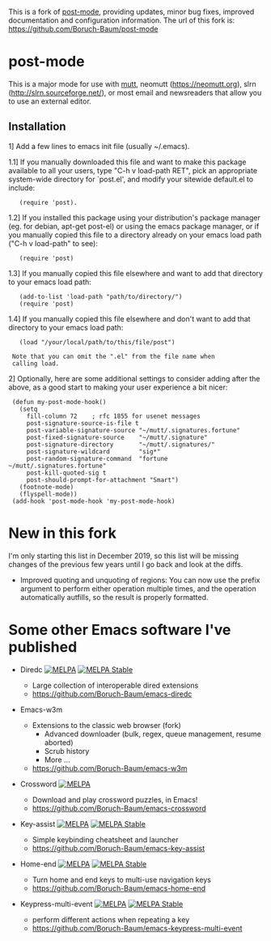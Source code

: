 This is a fork of [post-mode](https://github.com/zedinosaur/post-mode), providing updates, minor bug fixes, improved documentation and configuration information. The url of this fork is: https://github.com/Boruch-Baum/post-mode

post-mode
=========

This is a major mode for use with [mutt](http://www.mutt.org/),
neomutt (https://neomutt.org), slrn (http://slrn.sourceforge.net/), or
most email and newsreaders that allow you to use an external editor.

Installation
------------

1] Add a few lines to emacs init file (usually ~/.emacs).

1.1] If you manually downloaded this file and want to make this
     package available to all your users, type "C-h v load-path
     RET", pick an appropriate system-wide directory for `post.el',
     and modify your sitewide default.el to include:

       (require 'post).

1.2] If you installed this package using your distribution's
     package manager (eg. for debian, apt-get post-el) or using
     the emacs package manager, or if you manually copied this
     file to a directory already on your emacs load path ("C-h v
     load-path" to see):

       (require 'post)

1.3] If you manually copied this file elsewhere and want to
     add that directory to your emacs load path:

       (add-to-list 'load-path "path/to/directory/")
       (require 'post)

1.4] If you manually copied this file elsewhere and don't want
     to add that directory to your emacs load path:

       (load "/your/local/path/to/this/file/post")

     Note that you can omit the ".el" from the file name when
     calling load.

2] Optionally, here are some additional settings to consider
   adding after the above, as a good start to making your user
   experience a bit nicer:

     (defun my-post-mode-hook()
       (setq
         fill-column 72    ; rfc 1855 for usenet messages
         post-signature-source-is-file t
         post-variable-signature-source "~/mutt/.signatures.fortune"
         post-fixed-signature-source    "~/mutt/.signature"
         post-signature-directory       "~/mutt/.signatures/"
         post-signature-wildcard        "sig*"
         post-random-signature-command  "fortune ~/mutt/.signatures.fortune"
         post-kill-quoted-sig t
         post-should-prompt-for-attachment "Smart")
       (footnote-mode)
       (flyspell-mode))
     (add-hook 'post-mode-hook 'my-post-mode-hook)

New in this fork
================

I'm only starting this list in December 2019, so this list will be
missing changes of the previous few years until I go back and look at
the diffs.

* Improved quoting and unquoting of regions: You can now use the
  prefix argument to perform either operation multiple times, and the
  operation automatically autfills, so the result is properly
  formatted.

Some other Emacs software I've published
========================================

* Diredc [![MELPA](https://melpa.org/packages/diredc-badge.svg)](https://melpa.org/#/diredc) [![MELPA Stable](https://stable.melpa.org/packages/diredc-badge.svg)](https://stable.melpa.org/#/diredc)
  * Large collection of interoperable dired extensions
  * https://github.com/Boruch-Baum/emacs-diredc

* Emacs-w3m
  * Extensions to the classic web browser (fork)
    * Advanced downloader (bulk, regex, queue management, resume aborted)
    * Scrub history
    * More ...
  * https://github.com/Boruch-Baum/emacs-w3m

* Crossword [![MELPA](https://melpa.org/packages/crossword-badge.svg)](https://melpa.org/#/crossword)
  * Download and play crossword puzzles, in Emacs!
  * https://github.com/Boruch-Baum/emacs-crossword

* Key-assist
  [![MELPA](https://melpa.org/packages/key-assist-badge.svg)](https://melpa.org/#/key-assist)
  [![MELPA Stable](https://stable.melpa.org/packages/key-assist-badge.svg)](https://stable.melpa.org/#/key-assist)
  * Simple keybinding cheatsheet and launcher
  * https://github.com/Boruch-Baum/emacs-key-assist

* Home-end
  [![MELPA](https://melpa.org/packages/home-end-badge.svg)](https://melpa.org/#/home-end)
  [![MELPA Stable](https://stable.melpa.org/packages/home-end-badge.svg)](https://stable.melpa.org/#/home-end)
  * Turn home and end keys to multi-use navigation keys
  * https://github.com/Boruch-Baum/emacs-home-end

* Keypress-multi-event
  [![MELPA](https://melpa.org/packages/keypress-multi-event-badge.svg)](https://melpa.org/#/keypress-multi-event)
  [![MELPA Stable](https://stable.melpa.org/packages/keypress-multi-event-badge.svg)](https://stable.melpa.org/#/keypress-multi-event)
  * perform different actions when repeating a key
  * https://github.com/Boruch-Baum/emacs-keypress-multi-event
